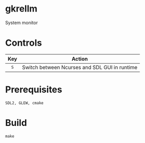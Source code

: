 # gkrellm

System monitor

# Controls
Key|Action|
:-:|:-:
<kbd>S</kbd>|Switch between Ncurses and SDL GUI in runtime

# Prerequisites

```
SDL2, GLEW, cmake
```

# Build

```
make
```
